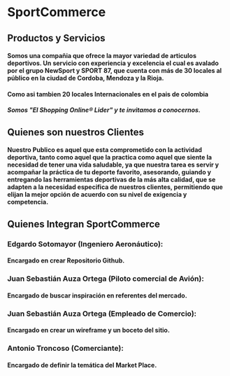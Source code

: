 # SportCommerce
## Productos y Servicios
#### Somos una compañia que ofrece la mayor variedad de articulos deportivos. Un servicio con experiencia y excelencia el cual es avalado por el grupo NewSport y SPORT 87, que cuenta con más de 30 locales al público en la ciudad de Cordoba, Mendoza y la Rioja.
#### Como asi tambien 20 locales Internacionales en el pais de colombia
##### Somos "El Shopping Online® Lider" y te invitamos a conocernos.

## Quienes son nuestros Clientes
#### Nuestro Publico es aquel que esta comprometido con la actividad deportiva, tanto como aquel que la practica como aquel que siente la necesidad de tener una vida saludable, ya que nuestra tarea es servir y acompañar la práctica de tu deporte favorito, asesorando, guiando y entregando las herramientas deportivas de la más alta calidad, que se adapten a la necesidad especifica de nuestros clientes, permitiendo que elijan la mejor opción de acuerdo con su nivel de exigencia y competencia.

## Quienes Integran SportCommerce
### **Edgardo Sotomayor** (Ingeniero Aeronáutico):
#### Encargado en crear Repositorio Github.
### **Juan Sebastián Auza Ortega** (Piloto comercial de Avión):
#### Encargado de buscar inspiración en referentes del mercado.
### **Juan Sebastián Auza Ortega** (Empleado de Comercio):
#### Encargado en crear un wireframe y un boceto del sitio.
### **Antonio Troncoso** (Comerciante):
#### Encargado de definir la temática del Market Place.

